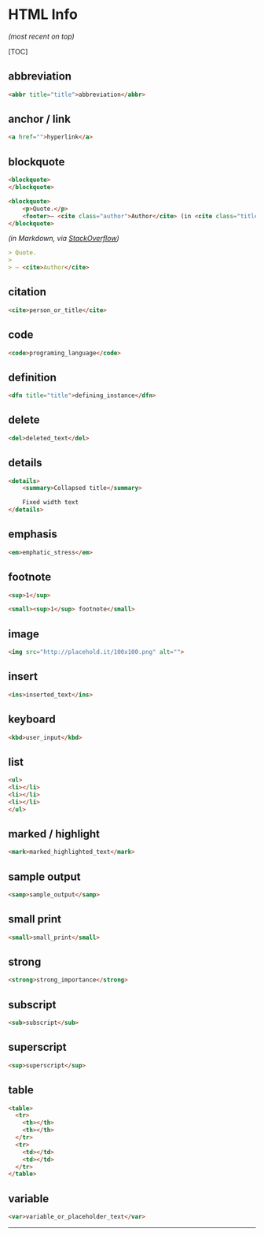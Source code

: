 # HTML Info

*(most recent on top)*

[TOC]

## abbreviation

```html
<abbr title="title">abbreviation</abbr>
```



## anchor / link

```html
<a href="">hyperlink</a>
```



## blockquote

```html
<blockquote>
</blockquote>
```

```html
<blockquote>
    <p>Quote.</p>
    <footer>— <cite class="author">Author</cite> (in <cite class="title">Source</cite>)</footer>
</blockquote>
```

*(in Markdown, via [StackOverflow](https://stackoverflow.com/a/2002150))*

```markdown
> Quote.
>
> — <cite>Author</cite>
```



## citation

```html
<cite>person_or_title</cite>
```



## code

```html
<code>programing_language</code>
```



## definition

```html
<dfn title="title">defining_instance</dfn>
```



## delete

```html
<del>deleted_text</del>
```



## details

```html
<details>
    <summary>Collapsed title</summary>

    Fixed width text
</details>
```



## emphasis

```html
<em>emphatic_stress</em>
```



## footnote

```html
<sup>1</sup>
```

```html
<small><sup>1</sup> footnote</small>
```



## image

```html
<img src="http://placehold.it/100x100.png" alt="">
```



## insert

```html
<ins>inserted_text</ins>
```



## keyboard

```html
<kbd>user_input</kbd>
```



## list

```html
<ul>
<li></li>
<li></li>
<li></li>
</ul>
```



## marked / highlight

```html
<mark>marked_highlighted_text</mark>
```



## sample output

```html
<samp>sample_output</samp>
```



## small print

```html
<small>small_print</small>
```



## strong

```html
<strong>strong_importance</strong>
```



## subscript

```html
<sub>subscript</sub>
```



## superscript

```html
<sup>superscript</sup>
```



## table

```html
<table>
  <tr>
    <th></th>
    <th></th>
  </tr>
  <tr>
    <td></td>
    <td></td>
  </tr>
</table>
```



## variable

```html
<var>variable_or_placeholder_text</var>
```



---

